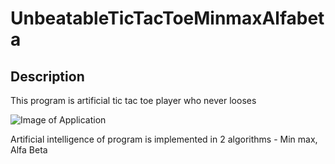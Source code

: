 # UnbeatableTicTacToeMinmaxAlfabeta

## Description
This program is artificial tic tac toe player who never looses

![Image of Application](http://image.prntscr.com/image/a0f8f22c08904927ac24bf8cbf0e47f4.png)

Artificial intelligence of program is implemented in 2 algorithms - Min max, Alfa Beta
